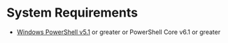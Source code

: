 # System Requirements

* [Windows PowerShell v5.1](https://www.microsoft.com/en-us/download/details.aspx?id=54616) or greater or PowerShell Core v6.1 or greater

